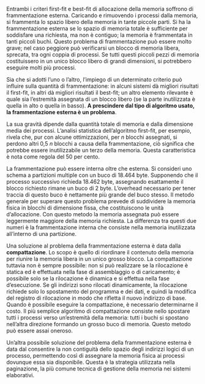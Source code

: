 Entrambi i criteri first-fit e best-fit di allocazione della memoria soffrono di frammentazione esterna. 
Caricando e rimuovendo i processi dalla memoria, si frammenta lo spazio libero della memoria in tante piccole parti. Si ha la frammentazione esterna se lo spazio di memoria totale è sufficiente per soddisfare una richiesta, ma non è contiguo; la memoria è frammentata in tanti piccoli buchi. Questo problema di frammentazione può essere molto grave; nel caso peggiore può verificarsi un blocco di memoria libera, sprecata, tra ogni coppia di processi. Se tutti questi piccoli pezzi di memoria costituissero in un unico blocco libero di grandi dimensioni, si potrebbero eseguire molti più processi.

Sia che si adotti l’uno o l’altro, l’impiego di un determinato criterio può influire sulla quantità di frammentazione: in alcuni sistemi dà migliori risultati il first-fit, in altri dà migliori risultati il best-fit; un altro elemento rilevante è quale sia l’estremità assegnata di un blocco libero (se la parte inutilizzata è quella in alto o quella in basso). 
**A prescindere dal tipo di algoritmo usato, la frammentazione esterna è un problema**.

La sua gravità dipende dalla quantità totale di memoria e dalla dimensione media dei processi. L’analisi statistica dell’algoritmo first-fit, per esempio, rivela che, pur con alcune ottimizzazioni, per _n_ blocchi assegnati, si perdono altri 0,5 _n_ blocchi a causa della frammentazione, ciò significa che potrebbe essere inutilizzabile un terzo della memoria. Questa caratteristica è nota come regola del 50 per cento.

La frammentazione può essere interna oltre che esterna. Si consideri uno schema a partizioni multiple con un buco di 18.464 byte. Supponendo che il processo successivo richieda 18.462 byte, assegnando esattamente il blocco richiesto rimane un buco di 2 byte. L’overhead necessario per tener traccia di questo buco è nettamente più grande del buco stesso. 
Il metodo generale per superare questo problema prevede di suddividere la memoria fisica in blocchi di dimensione fissa, che costituiscono le unità d’allocazione. 
Con questo metodo la memoria assegnata può essere leggermente maggiore della memoria richiesta. La differenza tra questi due numeri è la frammentazione interna che consiste nella memoria inutilizzata all’interno di una partizione.

Una soluzione al problema della frammentazione esterna è data dalla **compattazione**. Lo scopo è quello di riordinare il contenuto della memoria per riunire la memoria libera in un unico grosso blocco. 
La compattazione tuttavia non è sempre possibile: non si può realizzare se la rilocazione è statica ed è effettuata nella fase di assemblaggio o di caricamento; è possibile solo se la rilocazione è dinamica e si effettua nella fase d’esecuzione. 
Se gli indirizzi sono rilocati dinamicamente, la rilocazione richiede solo lo spostamento del programma e dei dati, e quindi la modifica del registro di rilocazione in modo che rifletta il nuovo indirizzo di base. 
Quando è possibile eseguire la compattazione, è necessario determinarne il costo. Il più semplice algoritmo di compattazione consiste nello spostare tutti i processi verso un’estremità della memoria: tutti i buchi si spostano nell’altra direzione formando un grosso buco di memoria. Questo metodo può essere assai oneroso.

Un’altra possibile soluzione del problema della frammentazione esterna è data dal consentire la non contiguità dello spazio degli indirizzi logici di un processo, permettendo così di assegnare la memoria fisica ai processi dovunque essa sia disponibile. 
Questa è la strategia utilizzata nella paginazione, la più comune tecnica di gestione della memoria nei sistemi elaborativi. 